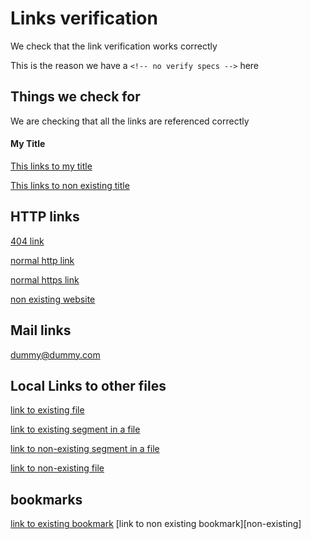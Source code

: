 # Links verification

We check that the link verification works correctly

This is the reason we have a `<!-- no verify specs -->` here

## Things we check for

We are checking that all the links are referenced correctly

#### My Title

[This links to my title](#my-title)

[This links to non existing title](#non-existing)

## HTTP links

[404 link](https://google.com/non-existing-page)

[normal http link](http://github.com)

[normal https link](https://github.com)

[non existing website](http://non-existing-website.sadkjaskldjalksjd)

## Mail links

[dummy@dummy.com](mailto:dummy@dummy.com)

## Local Links to other files

[link to existing file](README.md)

[link to existing segment in a file](README.md#fake-docs)

[link to non-existing segment in a file](README.md#non-existing)

[link to non-existing file](non-existing.md)

## bookmarks

[link to existing bookmark][github]
[link to non existing bookmark][non-existing]

[github]: https://github.com/
